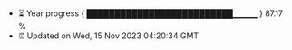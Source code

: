 - ⏳ Year progress { ██████████████████████████▁▁▁▁ } 87.17 %
- ⏰ Updated on Wed, 15 Nov 2023 04:20:34 GMT

